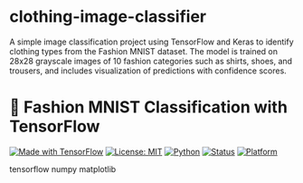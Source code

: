 # clothing-image-classifier
A simple image classification project using TensorFlow and Keras to identify clothing types from the Fashion MNIST dataset. The model is trained on 28x28 grayscale images of 10 fashion categories such as shirts, shoes, and trousers, and includes visualization of predictions with confidence scores.
# 🧠 Fashion MNIST Classification with TensorFlow

[![Made with TensorFlow](https://img.shields.io/badge/Made%20with-TensorFlow-orange.svg)](https://www.tensorflow.org/)
[![License: MIT](https://img.shields.io/badge/License-MIT-blue.svg)](LICENSE)
[![Python](https://img.shields.io/badge/Python-3.8%2B-green.svg)](https://www.python.org/)
[![Status](https://img.shields.io/badge/Project%20Status-Active-brightgreen)]()
[![Platform](https://img.shields.io/badge/Platform-Jupyter%20Notebook-yellow)]()

tensorflow
numpy
matplotlib
